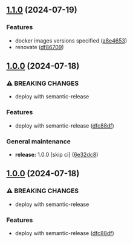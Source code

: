 ## [1.1.0](https://github.com/unibo-fc-internships/docker-volumes-plugin/compare/1.0.0...1.1.0) (2024-07-19)

### Features

* docker images versions specified ([a8e4653](https://github.com/unibo-fc-internships/docker-volumes-plugin/commit/a8e4653af40a1a163b819084e7aea8e54b370c41))
* renovate ([df86709](https://github.com/unibo-fc-internships/docker-volumes-plugin/commit/df86709ca34ba5509a3d9583be74246f5d258561))

## [1.0.0](https://github.com/unibo-fc-internships/docker-volumes-plugin/compare/v0.1.0...1.0.0) (2024-07-18)

### ⚠ BREAKING CHANGES

* deploy with semantic-release

### Features

* deploy with semantic-release ([dfc88df](https://github.com/unibo-fc-internships/docker-volumes-plugin/commit/dfc88dfedb00d6742241929a57b3ac19e4f11429))

### General maintenance

* **release:** 1.0.0 [skip ci] ([6e32dc8](https://github.com/unibo-fc-internships/docker-volumes-plugin/commit/6e32dc8d697aeaea27b1b433b0d1fe1933f1de5c))

## [1.0.0](https://github.com/unibo-fc-internships/docker-volumes-plugin/compare/v0.1.0...1.0.0) (2024-07-18)

### ⚠ BREAKING CHANGES

* deploy with semantic-release

### Features

* deploy with semantic-release ([dfc88df](https://github.com/unibo-fc-internships/docker-volumes-plugin/commit/dfc88dfedb00d6742241929a57b3ac19e4f11429))

